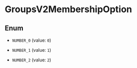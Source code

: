 
# GroupsV2MembershipOption

## Enum


* `NUMBER_0` (value: `0`)

* `NUMBER_1` (value: `1`)

* `NUMBER_2` (value: `2`)



